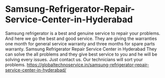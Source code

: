 # Samsung-Refrigerator-Repair-Service-Center-in-Hyderabad
Samsung refrigerator is a best and genuine service to repair your problems. And here we go the best and good service. They are giving the warranties one month for general service warranty and three months for spare parts warranty. Samsung Refrigerator Repair Service Center in Hyderabad They can solve the all problems and they give best service to you and he will be solving every issues. Just contact us. Our technicians will sort your problems.  https://globaltechnoservice.in/samsung-refrigerator-repair-service-center-in-hyderabad/
